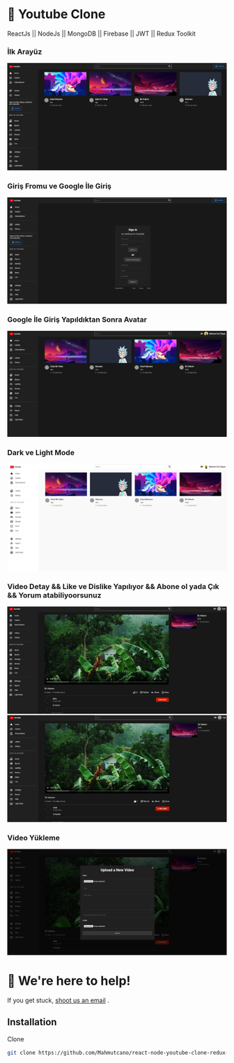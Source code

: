 # 📝 Youtube Clone

ReactJs || NodeJs || MongoDB || Firebase || JWT || Redux Toolkit

### İlk Arayüz
![github](screenShot/img1.png)
### Giriş Fromu ve Google İle Giriş
![github](screenShot/img2.png)
### Google İle Giriş Yapıldıktan Sonra Avatar
![github](screenShot/img3.png)
### Dark ve Light Mode 
![github](screenShot/img4.png)
### Video Detay && Like ve Dislike Yapılıyor && Abone ol yada Çık && Yorum atabiliyoorsunuz
![github](screenShot/img5.png)
![github](screenShot/img6.png)
### Video Yükleme
![github](screenShot/img7.png)

# 💬 We're here to help!

If you get stuck, [shoot us an email](mailto:ozgancan9@gmail.com) .

## Installation

Clone

```bash
git clone https://github.com/Mahmutcano/react-node-youtube-clone-redux-jwt-cookies
```
